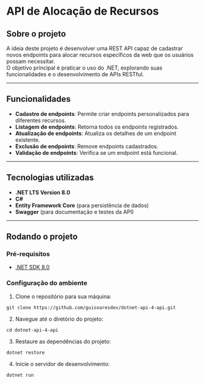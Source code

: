 # API de Alocação de Recursos

## Sobre o projeto

A ideia deste projeto é desenvolver uma REST API capaz de cadastrar novos endpoints para alocar recursos específicos da web que os usuários possam necessitar.  
O objetivo principal é praticar o uso do .NET, explorando suas funcionalidades e o desenvolvimento de APIs RESTful.

---

## Funcionalidades

- **Cadastro de endpoints**: Permite criar endpoints personalizados para diferentes recursos.
- **Listagem de endpoints**: Retorna todos os endpoints registrados.
- **Atualização de endpoints**: Atualiza os detalhes de um endpoint existente.
- **Exclusão de endpoints**: Remove endpoints cadastrados.
- **Validação de endpoints**: Verifica se um endpoint está funcional.

---

## Tecnologias utilizadas

- **.NET LTS Version 8.0**
- **C#**
- **Entity Framework Core** (para persistência de dados)
- **Swagger** (para documentação e testes da API)

---

## Rodando o projeto

### Pré-requisitos

- [.NET SDK 8.0](https://dotnet.microsoft.com/download/dotnet/8.0)

### Configuração do ambiente

1. Clone o repositório para sua máquina:
```
git clone https://github.com/guisoaresdev/dotnet-api-4-api.git
```
2. Navegue até o diretório do projeto:

```
cd dotnet-api-4-api
```

3. Restaure as dependências do projeto:

```
dotnet restore
```

4. Inicie o servidor de desenvolvimento:

```
dotnet run
```
